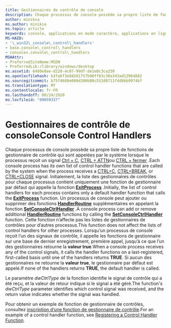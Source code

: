 ```yaml
---
title: Gestionnaires de contrôle de console
description: Chaque processus de console possède sa propre liste de fonctions de gestionnaire de contrôle qui sont appelées par le système lorsque le processus reçoit un signal CTRL + C, CTRL + ATTN ou CTRL + fermer.
author: miniksa
ms.author: miniksa
ms.topic: article
keywords: console, applications en mode caractère, applications en ligne de commande, applications Terminal Server, API de console
MS-HAID:
- '\_win32\_console\_control\_handlers'
- base.console\_control\_handlers
- consoles.console\_control\_handlers
MSHAttr:
- PreferredSiteName:MSDN
- PreferredLib:/library/windows/desktop
ms.assetid: 6480e8ee-d228-4c07-99df-de1e0c3ca250
ms.openlocfilehash: b3fa6f3e842d1757b90ff03c30a343ad12964882
ms.sourcegitcommit: b75f4688e080d300b80c552d0711fdd86b9974bf
ms.translationtype: MT
ms.contentlocale: fr-FR
ms.lasthandoff: 08/24/2020
ms.locfileid: "89059337"
---
```

# <a name="console-control-handlers"></a><span data-ttu-id="9cce0-104">Gestionnaires de contrôle de console</span><span class="sxs-lookup"><span data-stu-id="9cce0-104">Console Control Handlers</span></span>


<span data-ttu-id="9cce0-105">Chaque processus de console possède sa propre liste de fonctions de gestionnaire de contrôle qui sont appelées par le système lorsque le processus reçoit un signal [Ctrl + C](ctrl-c-and-ctrl-break-signals.md), [CTRL + ATTN](ctrl-c-and-ctrl-break-signals.md)ou [CTRL + fermer](ctrl-close-signal.md) .</span><span class="sxs-lookup"><span data-stu-id="9cce0-105">Each console process has its own list of control handler functions that are called by the system when the process receives a [CTRL+C](ctrl-c-and-ctrl-break-signals.md), [CTRL+BREAK](ctrl-c-and-ctrl-break-signals.md), or [CTRL+CLOSE](ctrl-close-signal.md) signal.</span></span> <span data-ttu-id="9cce0-106">Initialement, la liste des gestionnaires de contrôles pour chaque processus contient uniquement une fonction de gestionnaire par défaut qui appelle la fonction [**ExitProcess**](https://msdn.microsoft.com/library/windows/desktop/ms682658) .</span><span class="sxs-lookup"><span data-stu-id="9cce0-106">Initially, the list of control handlers for each process contains only a default handler function that calls the [**ExitProcess**](https://msdn.microsoft.com/library/windows/desktop/ms682658) function.</span></span> <span data-ttu-id="9cce0-107">Un processus de console peut ajouter ou supprimer des fonctions [**HandlerRoutine**](handlerroutine.md) supplémentaires en appelant la fonction [**SetConsoleCtrlHandler**](setconsolectrlhandler.md) .</span><span class="sxs-lookup"><span data-stu-id="9cce0-107">A console process can add or remove additional [**HandlerRoutine**](handlerroutine.md) functions by calling the [**SetConsoleCtrlHandler**](setconsolectrlhandler.md) function.</span></span> <span data-ttu-id="9cce0-108">Cette fonction n’affecte pas les listes de gestionnaires de contrôles pour d’autres processus.</span><span class="sxs-lookup"><span data-stu-id="9cce0-108">This function does not affect the lists of control handlers for other processes.</span></span> <span data-ttu-id="9cce0-109">Lorsqu’un processus de console reçoit l’un des signaux de contrôle, il appelle les fonctions de gestionnaire sur une base de dernier enregistrement, première appel, jusqu’à ce que l’un des gestionnaires retourne la **valeur true**.</span><span class="sxs-lookup"><span data-stu-id="9cce0-109">When a console process receives any of the control signals, it calls the handler functions on a last-registered, first-called basis until one of the handlers returns **TRUE**.</span></span> <span data-ttu-id="9cce0-110">Si aucun des gestionnaires ne retourne la **valeur true**, le gestionnaire par défaut est appelé.</span><span class="sxs-lookup"><span data-stu-id="9cce0-110">If none of the handlers returns **TRUE**, the default handler is called.</span></span>

<span data-ttu-id="9cce0-111">Le paramètre *dwCtrlType* de la fonction identifie le signal de contrôle qui a été reçu, et la valeur de retour indique si le signal a été géré.</span><span class="sxs-lookup"><span data-stu-id="9cce0-111">The function's *dwCtrlType* parameter identifies which control signal was received, and the return value indicates whether the signal was handled.</span></span>

<span data-ttu-id="9cce0-112">Pour obtenir un exemple de fonction de gestionnaire de contrôles, consultez [inscription d’une fonction de gestionnaire de contrôle](registering-a-control-handler-function.md).</span><span class="sxs-lookup"><span data-stu-id="9cce0-112">For an example of a control handler function, see [Registering a Control Handler Function](registering-a-control-handler-function.md).</span></span>

 

 




